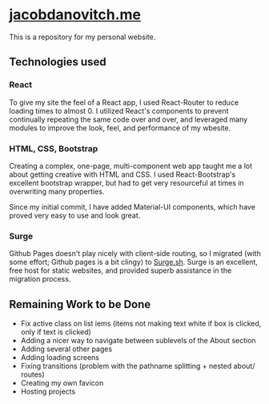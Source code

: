 # [jacobdanovitch.me](http://jacobdanovitch.me)

This is a repository for my personal website.

## Technologies used

### React

To give my site the feel of a React app, I used React-Router to reduce loading times to almost 0. I utilized React's components to prevent continually repeating the same code over and over, and leveraged many modules to improve the look, feel, and performance of my wbesite.

### HTML, CSS, Bootstrap

Creating a complex, one-page, multi-component web app taught me a lot about getting creative with HTML and CSS. I used React-Bootstrap's excellent bootstrap wrapper, but had to get very resourceful at times in overwriting many properties. 

Since my initial commit, I have added Material-UI components, which have proved very easy to use and look great.

### Surge

Github Pages doesn't play nicely with client-side routing, so I migrated (with some effort; Github pages is a bit clingy) to [Surge.sh](https://surge.sh). Surge is an excellent, free host for static websites, and provided superb assistance in the migration process. 

## Remaining Work to be Done

* Fix active class on list iems (items not making text white if box is clicked, only if text is clicked)
* Adding a nicer way to navigate between sublevels of the About section
* Adding several other pages 
* Adding loading screens
* Fixing transitions (problem with the pathname splitting + nested about/ routes)
* Creating my own favicon
* Hosting projects
